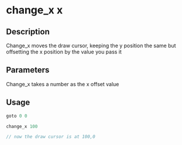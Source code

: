 # change\_x x

## Description

Change\_x moves the draw cursor, keeping the y position the same but offsetting the x position by the value you pass it

## Parameters

Change\_x takes a number as the x offset value

## Usage

```javascript
goto 0 0

change_x 100

// now the draw cursor is at 100,0
```

